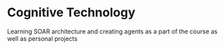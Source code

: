 # Cognitive Technology
Learning SOAR architecture and creating agents as a part of the course as well as personal projects

